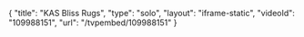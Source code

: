 {
    "title": "KAS Bliss Rugs",
    "type": "solo",
    "layout": "iframe-static",
    "videoId": "109988151",
    "url": "\/tvpembed\/109988151"
}